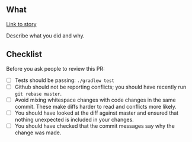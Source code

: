 ## What

[Link to story](https://dsdmoj.atlassian.net/browse/AP-XXX)

Describe what you did and why.

## Checklist

Before you ask people to review this PR:

- [ ] Tests should be passing: `./gradlew test`
- [ ] Github should not be reporting conflicts; you should have recently run `git rebase master`.
- [ ] Avoid mixing whitespace changes with code changes in the same commit. These make diffs harder to read and conflicts more likely.
- [ ] You should have looked at the diff against master and ensured that nothing unexpected is included in your changes.
- [ ] You should have checked that the commit messages say why the change was made.
